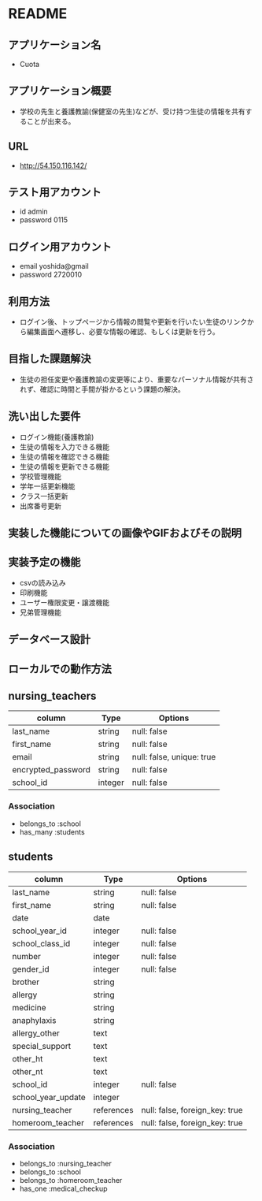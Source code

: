 # README

## アプリケーション名

* Cuota

## アプリケーション概要

* 学校の先生と養護教諭(保健室の先生)などが、受け持つ生徒の情報を共有することが出来る。

## URL

* http://54.150.116.142/

## テスト用アカウント

* id       admin
* password 0115

## ログイン用アカウント

* email    yoshida@gmail
* password 2720010

## 利用方法

* ログイン後、トップページから情報の閲覧や更新を行いたい生徒のリンクから編集画面へ遷移し、必要な情報の確認、もしくは更新を行う。

## 目指した課題解決

* 生徒の担任変更や養護教諭の変更等により、重要なパーソナル情報が共有されず、確認に時間と手間が掛かるという課題の解決。

## 洗い出した要件

* ログイン機能(養護教諭)
* 生徒の情報を入力できる機能
* 生徒の情報を確認できる機能
* 生徒の情報を更新できる機能
* 学校管理機能
* 学年一括更新機能
* クラス一括更新
* 出席番号更新

## 実装した機能についての画像やGIFおよびその説明




## 実装予定の機能

* csvの読み込み
* 印刷機能
* ユーザー権限変更・譲渡機能
* 兄弟管理機能

## データベース設計



## ローカルでの動作方法

## nursing_teachers

| column                | Type         | Options                        |
| --------------------- | ------------ | ------------------------------ |
| last_name             | string       | null: false                    | 
| first_name            | string       | null: false                    |
| email                 | string       | null: false, unique: true      |
| encrypted_password    | string       | null: false                    |
| school_id             | integer      | null: false                    |

### Association

- belongs_to :school
- has_many   :students


<!-- ## schools -->
<!--  -->
<!-- | column                | Type         | Options                        | -->
<!-- | --------------------- | ------------ | ------------------------------ | -->
<!-- | name                  | string       | null: false                    |  -->
<!-- | postal_code           | integer      | null: false                    | -->
<!-- | prefectures           | string       | null: false                    | -->
<!-- | city                  | string       | null: false                    | -->
<!-- | address               | string       | null: false                    | -->
<!-- | phone_num             | integer      | null: false                    | -->
<!--  -->
<!-- ### Association -->
<!--  -->
<!-- - has_one    :nursing_teacher -->
<!-- - has_many   :students -->
<!-- - has_many   :homeroom_teachers -->


## students

| column                | Type         | Options                        |
| --------------------- | ------------ | ------------------------------ |
| last_name             | string       | null: false                    |
| first_name            | string       | null: false                    |
| date                  | date         |                                |
| school_year_id        | integer      | null: false                    |
| school_class_id       | integer      | null: false                    |
| number                | integer      | null: false                    |
| gender_id             | integer      | null: false                    |
| brother               | string       |                                |
| allergy               | string       |                                |
| medicine              | string       |                                |
| anaphylaxis           | string       |                                |
| allergy_other         | text         |                                |
| special_support       | text         |                                |
| other_ht              | text         |                                |
| other_nt              | text         |                                |
| school_id             | integer      | null: false                    |
| school_year_update    | integer      |                                |
| nursing_teacher       | references   | null: false, foreign_key: true |
| homeroom_teacher      | references   | null: false, foreign_key: true |

### Association

- belongs_to   :nursing_teacher
- belongs_to   :school
- belongs_to   :homeroom_teacher
- has_one      :medical_checkup


<!-- ## medical_checkups -->
<!--  -->
<!-- | column                        | Type         | Options                        | -->
<!-- | ----------------------------- | ------------ | ------------------------------ | -->
<!-- | height                        | integer      |                                | -->
<!-- | weight                        | integer      |                                | -->
<!-- | nutritional_status            | text         |                                | -->
<!-- | spine_chest_limbs             | text         |                                | -->
<!-- | right_eyesight                | string       |                                | -->
<!-- | left_eyesight                 | string       |                                | -->
<!-- | eye_diseases                  | text         |                                | -->
<!-- | hearing_right                 | string       |                                | -->
<!-- | hearing_left                  | string       |                                | -->
<!-- | otorhinolaryngology           | text         |                                | -->
<!-- | skin_disease                  | text         |                                | -->
<!-- | tuberculosis_disease          | text         |                                | -->
<!-- | tuberculosis_guidance         | text         |                                | -->
<!-- | cardiac_clinical_examination  | text         |                                | -->
<!-- | heart_disease                 | text         |                                | -->
<!-- | urine_protein_primary         | text         |                                | -->
<!-- | urine_sugar_primary           | text         |                                | -->
<!-- | urine_other                   | text         |                                | -->
<!-- | other_disease                 | text         |                                | -->
<!-- | student                       | references   | null: false, foreign_key: true | -->
<!--  -->
<!-- ### Association -->
<!--  -->
<!-- - belongs_to   :student -->


<!-- ## homeroom_teachers -->
<!--  -->
<!-- | column                | Type         | Options                        | -->
<!-- | --------------------- | ------------ | ------------------------------ | -->
<!-- | last_name             | string       | null: false                    |  -->
<!-- | first_name            | string       | null: false                    | -->
<!-- | email                 | string       | null: false, unique: true      | -->
<!-- | encrypted_password    | string       | null: false                    | -->
<!-- | school_year           | integer      | null: false                    | -->
<!-- | class                 | string       | null: false                    | -->
<!-- | school                | references   | null: false, foreign_key: true | -->
<!--  -->
<!-- ### Association -->
<!--  -->
<!-- - belongs_to :school -->
<!-- - has_many   :students -->


<!-- ## school_counselors -->
<!--  -->
<!-- | column                | Type         | Options                        | -->
<!-- | --------------------- | ------------ | ------------------------------ | -->
<!-- | last_name             | string       | null: false                    |  -->
<!-- | first_name            | string       | null: false                    | -->
<!-- | email                 | string       | null: false, unique: true      | -->
<!-- | encrypted_password    | string       | null: false                    | -->
<!-- | school                | references   | null: false, foreign_key: true | -->
<!--  -->
<!-- ### Association -->
<!--  -->
<!-- - belongs_to :school -->
<!-- - has_many   :students -->


<!-- ## managements -->
<!--  -->
<!-- | column                | Type         | Options                        | -->
<!-- | --------------------- | ------------ | ------------------------------ | -->
<!-- | position              | string       | null: false                    |  -->
<!-- | last_name             | string       | null: false                    |  -->
<!-- | first_name            | string       | null: false                    | -->
<!-- | email                 | string       | null: false, unique: true      | -->
<!-- | encrypted_password    | string       | null: false                    | -->
<!-- | school                | references   | null: false, foreign_key: true | -->
<!--  -->
<!-- ### Association -->
<!--  -->
<!-- - belongs_to :school -->
<!-- - has_many   :students -->

